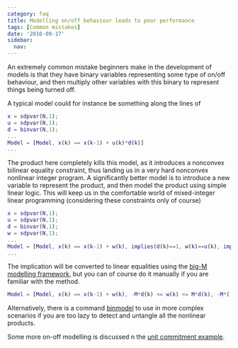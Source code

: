 ```yaml
---
category: faq
title: Modelling on/off behaviour leads to poor performance
tags: [Common mistakes]
date: '2016-09-17'
sidebar:
  nav:
---
```


An extremely common mistake beginners make in the development of models is that they have binary variables representing some type of on/off behaviour, and then multiply other variables with this binary to represent things being turned off.

A typical model could for instance be something along the lines of

````matlab
x = sdpvar(N,1);
u = sdpvar(N,1);
d = binvar(N,1);
...
Model = [Model, x(k) == x(k-1) + u(k)*d(k)]
...
````

The product here completely kills this model, as it introduces a nonconvex bilinear equality constraint, thus landing us in a very hard nonconvex nonlinear integer program. A significantly better model is to introduce a new variable to represent the product, and then model the product using simple linear logic. This will keep us in the comfortable world of mixed-integer linear programming (considering these constraints only of course)

````matlab
x = sdpvar(N,1);
u = sdpvar(N,1);
d = binvar(N,1);
w = sdpvar(N,1);
...
Model = [Model, x(k) == x(k-1) + w(k), implies(d(k)==1, w(k)==u(k), implies(d(k)==0, w(k)==0]
...
````

The implication will be converted to linear equalities using the [big-M modelling framework](/tutorial/bigmandconvexhulls), but you can of course do it manually if you are familiar with the method.

````matlab
Model = [Model, x(k) == x(k-1) + w(k), -M*d(k) <= w(k) <= M*d(k), -M*(1-d(k)) <= w(k)-u(k) <= M*(1-d(k))]
````

Alternatively, there is a command [binmodel](/command/binmodel) to use in more complex scenarios if you are too lazy to detect and untangle all the nonlinear products.

Some more on-off modelling is discussed n the [unit commitment example](/example/unitcommitment).






